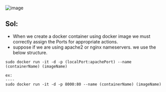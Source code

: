 ![image](https://github.com/januo-org/proof-of-concepts/assets/91359308/25a69358-d74e-4aa3-ad3a-981657afac3c)

Sol:
----

 - When we create a docker container using docker image we must correctly assign the Ports for appropriate actions.
 - suppose if we are using apache2 or nginx nameservers. we use the below structure.
  ```docker
  sudo docker run -it -d -p (localPort:apachePort) --name (containerName) (imageName)

  ex:
  ----
  sudo docker run -it -d -p 8000:80 --name (containerName) (imageName)
  ```

